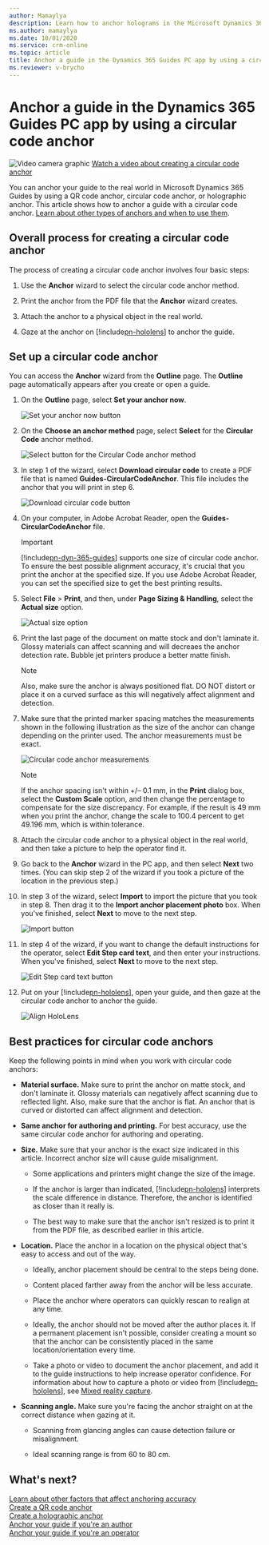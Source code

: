 ```yaml
---
author: Mamaylya
description: Learn how to anchor holograms in the Microsoft Dynamics 365 Guides PC app by using a circular code anchor
ms.author: mamaylya
ms.date: 10/01/2020
ms.service: crm-online
ms.topic: article
title: Anchor a guide in the Dynamics 365 Guides PC app by using a circular code anchor
ms.reviewer: v-brycho
---
```


# Anchor a guide in the Dynamics 365 Guides PC app by using a circular code anchor 

![Video camera graphic](media/video-camera.PNG "Video camera graphic") [Watch a video about creating a circular code anchor](https://aka.ms/guidesprintedanchor)

You can anchor your guide to the real world in Microsoft Dynamics 365 Guides by using a QR code anchor, circular code anchor, or holographic anchor. This article shows how to anchor a guide with a circular code anchor. [Learn about other types of anchors and when to use them](pc-app-anchor.md).

## Overall process for creating a circular code anchor

The process of creating a circular code anchor involves four basic steps:

1. Use the **Anchor** wizard to select the circular code anchor method.

2. Print the anchor from the PDF file that the **Anchor** wizard creates.

3. Attach the anchor to a physical object in the real world.

4. Gaze at the anchor on [!include[pn-hololens](../includes/pn-hololens.md)] to anchor the guide.

## Set up a circular code anchor

You can access the **Anchor** wizard from the **Outline** page. The **Outline** page automatically appears after you create or open a guide.

1. On the **Outline** page, select **Set your anchor now**.

    ![Set your anchor now button](media/outline-page-3.PNG "Set your anchor now button")

2. On the **Choose an anchor method** page, select **Select** for the **Circular Code** anchor method.

    ![Select button for the Circular Code anchor method](media/circular-code-choose-method.PNG "Select button for the Circular Code anchor method")

3. In step 1 of the wizard, select **Download circular code** to create a PDF file that is named **Guides-CircularCodeAnchor**. This file includes the anchor that you will 
print in step 6.

    ![Download circular code button](media/circular-code-download-code.PNG "Download circular code button")

4. On your computer, in Adobe Acrobat Reader, open the **Guides-CircularCodeAnchor** file.

    > [!IMPORTANT]
    > [!include[pn-dyn-365-guides](../includes/pn-dyn-365-guides.md)] supports one size of circular code anchor. To ensure the best possible alignment accuracy, it's crucial 
    that you print the anchor at the specified size. If you use Adobe Acrobat Reader, you can set the specified size to get the best printing results.

5. Select **File** \> **Print**, and then, under **Page Sizing & Handling**, select the **Actual size** option.

    ![Actual size option](media/adobe-actual-size.PNG "Actual size option")

6. Print the last page of the document on matte stock and don't laminate it. Glossy materials can affect scanning and will decreaes the anchor detection rate. Bubble jet printers produce a better matte finish.

    > [!NOTE]
    > Also, make sure the anchor is always positioned flat. DO NOT distort or place it on a curved surface as this will negatively affect alignment and detection. 

7. Make sure that the printed marker spacing matches the measurements shown in the following illustration as the size of the anchor can change depending on the printer used. The anchor measurements must be exact.

    ![Circular code anchor measurements](media/circular-code-measurements.PNG "Circular code anchor measurements")

    > [!NOTE]
    > If the anchor spacing isn't within +/– 0.1 mm, in the **Print** dialog box, select the **Custom Scale** option, and then change the percentage to compensate for the 
    size discrepancy. For example, if the result is 49 mm when you print the anchor, change the scale to 100.4 percent to get 49.196 mm, which is within tolerance.

8. Attach the circular code anchor to a physical object in the real world, and then take a picture to help the operator find it.

9. Go back to the **Anchor** wizard in the PC app, and then select **Next** two times. (You can skip step 2 of the wizard if you took a picture of the location in the previous 
step.)

10. In step 3 of the wizard, select **Import** to import the picture that you took in step 8. Then drag it to the **Import anchor placement photo** box. When you've finished, 
select **Next** to move to the next step.

    ![Import button](media/circular-code-import-photo.PNG "Import button")

11. In step 4 of the wizard, if you want to change the default instructions for the operator, select **Edit Step card text**, and then enter your instructions. When you've 
finished, select **Next** to move to the next step.

    ![Edit Step card text button](media/circular-code-operator-instructions.PNG "Edit Step card text button")

12. Put on your [!include[pn-hololens](../includes/pn-hololens.md)], open your guide, and then gaze at the circular code anchor to anchor the guide.

    ![Align HoloLens](media/circular-code-align-hololens.PNG "Align HoloLens")

## Best practices for circular code anchors

Keep the following points in mind when you work with circular code anchors:

- **Material surface.** Make sure to print the anchor on matte stock, and don't laminate it. Glossy materials can negatively affect scanning due to reflected light. Also, 
make sure that the anchor is flat. An anchor that is curved or distorted can affect alignment and detection.

- **Same anchor for authoring and printing.** For best accuracy, use the same circular code anchor for authoring and operating.

- **Size.** Make sure that your anchor is the exact size indicated in this article. Incorrect anchor size will cause guide misalignment.

    - Some applications and printers might change the size of the image.

    - If the anchor is larger than indicated, [!include[pn-hololens](../includes/pn-hololens.md)] interprets the scale difference in distance. Therefore, the anchor is 
    identified as closer than it really is.

    - The best way to make sure that the anchor isn't resized is to print it from the PDF file, as described earlier in this article.

- **Location.** Place the anchor in a location on the physical object that's easy to access and out of the way.

    - Ideally, anchor placement should be central to the steps being done.

    - Content placed farther away from the anchor will be less accurate.

    - Place the anchor where operators can quickly rescan to realign at any time.
    
    - Ideally, the anchor should not be moved after the author places it. If a permanent placement isn't possible, consider creating a mount so that the anchor can be 
    consistently placed in the same location/orientation every time.

    - Take a photo or video to document the anchor placement, and add it to the guide instructions to help increase operator confidence. For 
    information about how to capture a photo or video from [!include[pn-hololens](../includes/pn-hololens.md)], see 
    [Mixed reality capture](https://docs.microsoft.com/windows/mixed-reality/mixed-reality-capture).

- **Scanning angle.** Make sure you're facing the anchor straight on at the correct distance when gazing at it. 

    - Scanning from glancing angles can cause detection failure or misalignment.

    - Ideal scanning range is from 60 to 80 cm.

## What's next?

[Learn about other factors that affect anchoring accuracy](anchor.md)<br>
[Create a QR code anchor](pc-app-anchor-qr-code.md)<br>
[Create a holographic anchor](pc-app-anchor-holographic.md)<br>
[Anchor your guide if you're an author](hololens-app-anchor.md)<br>
[Anchor your guide if you're an operator](operator-anchor.md)<br>
